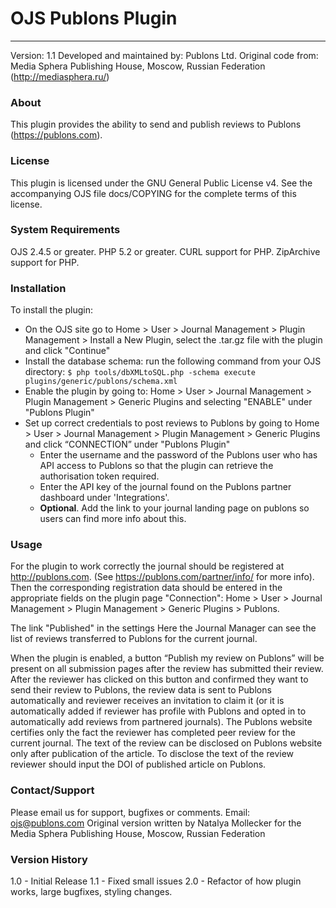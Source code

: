 # OJS Publons Plugin
---------------------------
Version: 1.1
Developed and maintained by: Publons Ltd.
Original code from: Media Sphera Publishing House, Moscow, Russian Federation (http://mediasphera.ru/)

### About
This plugin provides the ability to send and publish reviews to Publons (https://publons.com).

### License
This plugin is licensed under the GNU General Public License v4.
See the accompanying OJS file docs/COPYING for the complete terms of this license.

### System Requirements
OJS 2.4.5 or greater.
PHP 5.2 or greater.
CURL support for PHP.
ZipArchive support for PHP.

### Installation
To install the plugin:
 - On the OJS site go to Home > User > Journal Management > Plugin Management > Install a New Plugin,
   select the .tar.gz file with the plugin and click "Continue"
 - Install the database schema: run the following command from your OJS directory:
    ```$ php tools/dbXMLtoSQL.php -schema execute plugins/generic/publons/schema.xml```
 - Enable the plugin by going to:  Home > User > Journal Management > Plugin Management > Generic Plugins and selecting "ENABLE" under "Publons Plugin"
 - Set up correct credentials to post reviews to Publons by going to Home > User > Journal Management > Plugin Management > Generic Plugins and click “CONNECTION” under "Publons Plugin"
   - Enter the username and the password of the Publons user who has API access to Publons so that the plugin can retrieve the authorisation token required.
   - Enter the API key of the journal found on the Publons partner dashboard under 'Integrations'.
   - __Optional__. Add the link to your journal landing page on publons so users can find more info about this.

### Usage
For the plugin to work correctly the journal should be registered at http://publons.com. (See https://publons.com/partner/info/ for more info). Then the corresponding registration data should be entered in the appropriate fields on the plugin page "Connection": Home > User > Journal Management > Plugin Management > Generic Plugins > Publons.

The link "Published" in the settings
Here the Journal Manager can see the list of reviews transferred to Publons for the current journal.

When the plugin is enabled, a button “Publish my review on Publons” will be present on all submission pages after the review has submitted their review. After the reviewer has clicked on this button and confirmed they want to send their review to Publons, the review data is sent to Publons automatically and reviewer receives an invitation to claim it (or it is automatically added if reviewer has profile with Publons and opted in to automatically add reviews from partnered journals).
The Publons website certifies only the fact the reviewer has completed peer review for the current journal. The text of the review can be disclosed on Publons website only after publication of the article. To disclose the text of the review reviewer should input the DOI of published article on Publons.

### Contact/Support
Please email us for support, bugfixes or comments.
Email: <ojs@publons.com>
Original version written by Natalya Mollecker for the Media Sphera Publishing House, Moscow, Russian Federation

### Version History
1.0 - Initial Release
1.1 - Fixed small issues
2.0 - Refactor of how plugin works, large bugfixes, styling changes.
